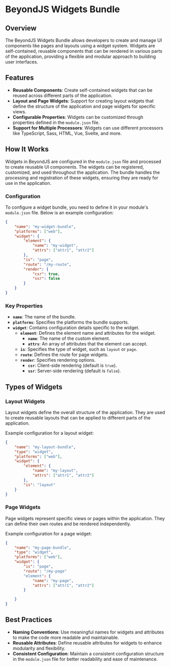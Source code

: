 # BeyondJS Widgets Bundle

## Overview

The BeyondJS Widgets Bundle allows developers to create and manage UI components like pages and layouts using a widget
system. Widgets are self-contained, reusable components that can be rendered in various parts of the application,
providing a flexible and modular approach to building user interfaces.

## Features

-   **Reusable Components**: Create self-contained widgets that can be reused across different parts of the application.
-   **Layout and Page Widgets**: Support for creating layout widgets that define the structure of the application and
    page widgets for specific views.
-   **Configurable Properties**: Widgets can be customized through properties defined in the `module.json` file.
-   **Support for Multiple Processors**: Widgets can use different processors like TypeScript, Sass, HTML, Vue, Svelte,
    and more.

## How It Works

Widgets in BeyondJS are configured in the `module.json` file and processed to create reusable UI components. The widgets
can be registered, customized, and used throughout the application. The bundle handles the processing and registration
of these widgets, ensuring they are ready for use in the application.

### Configuration

To configure a widget bundle, you need to define it in your module's `module.json` file. Below is an example
configuration:

```json
{
	"name": "my-widget-bundle",
	"platforms": ["web"],
	"widget": {
		"element": {
			"name": "my-widget",
			"attrs": ["attr1", "attr2"]
		},
		"is": "page",
		"route": "/my-route",
		"render": {
			"csr": true,
			"ssr": false
		}
	}
}
```

### Key Properties

-   **`name`**: The name of the bundle.
-   **`platforms`**: Specifies the platforms the bundle supports.
-   **`widget`**: Contains configuration details specific to the widget.
    -   **`element`**: Defines the element name and attributes for the widget.
        -   **`name`**: The name of the custom element.
        -   **`attrs`**: An array of attributes that the element can accept.
    -   **`is`**: Specifies the type of widget, such as `layout` or `page`.
    -   **`route`**: Defines the route for page widgets.
    -   **`render`**: Specifies rendering options.
        -   **`csr`**: Client-side rendering (default is `true`).
        -   **`ssr`**: Server-side rendering (default is `false`).

## Types of Widgets

### Layout Widgets

Layout widgets define the overall structure of the application. They are used to create reusable layouts that can be
applied to different parts of the application.

Example configuration for a layout widget:

```json
{
	"name": "my-layout-bundle",
	"type": "widget",
	"platforms": ["web"],
	"widget": {
		"element": {
			"name": "my-layout",
			"attrs": ["attr1", "attr2"]
		},
		"is": "layout"
	}
}
```

### Page Widgets

Page widgets represent specific views or pages within the application. They can define their own routes and be rendered
independently.

Example configuration for a page widget:

```json
{
	"name": "my-page-bundle",
	"type": "widget",
	"platforms": ["web"],
	"widget": {
		"is": "page",
		"route": "/my-page"
        "element": {
			"name": "my-page",
			"attrs": ["attr1", "attr2"]
		}

	}
}
```

## Best Practices

-   **Naming Conventions**: Use meaningful names for widgets and attributes to make the code more readable and
    maintainable.
-   **Reusable Attributes**: Define reusable attributes for widgets to enhance modularity and flexibility.
-   **Consistent Configuration**: Maintain a consistent configuration structure in the `module.json` file for better
    readability and ease of maintenance.
